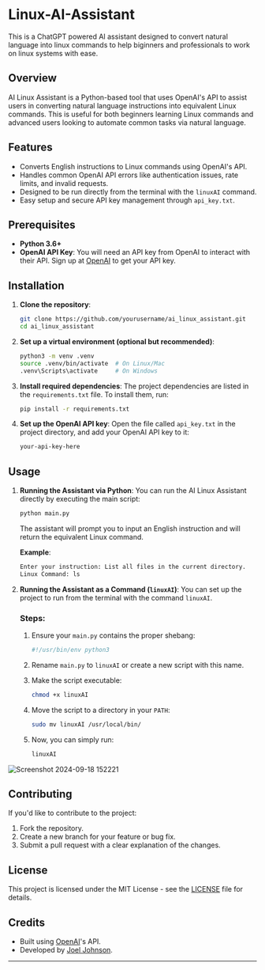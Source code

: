 # Linux-AI-Assistant
This is a ChatGPT powered AI assistant designed to convert natural language into linux commands to help biginners and professionals to work on linux systems with ease.

## Overview

AI Linux Assistant is a Python-based tool that uses OpenAI's API to assist users in converting natural language instructions into equivalent Linux commands. This is useful for both beginners learning Linux commands and advanced users looking to automate common tasks via natural language.

## Features

- Converts English instructions to Linux commands using OpenAI's API.
- Handles common OpenAI API errors like authentication issues, rate limits, and invalid requests.
- Designed to be run directly from the terminal with the `linuxAI` command.
- Easy setup and secure API key management through `api_key.txt`.

## Prerequisites

- **Python 3.6+**
- **OpenAI API Key**: You will need an API key from OpenAI to interact with their API. Sign up at [OpenAI](https://platform.openai.com/account/api-keys) to get your API key.

## Installation

1. **Clone the repository**:
   ```bash
   git clone https://github.com/yourusername/ai_linux_assistant.git
   cd ai_linux_assistant
   ```

2. **Set up a virtual environment (optional but recommended)**:
   ```bash
   python3 -m venv .venv
   source .venv/bin/activate  # On Linux/Mac
   .venv\Scripts\activate     # On Windows
   ```

3. **Install required dependencies**:
   The project dependencies are listed in the `requirements.txt` file. To install them, run:
   ```bash
   pip install -r requirements.txt
   ```

4. **Set up the OpenAI API key**:
   Open the file called `api_key.txt` in the project directory, and add your OpenAI API key to it:
   ```txt
   your-api-key-here
   ```

## Usage

1. **Running the Assistant via Python**:
   You can run the AI Linux Assistant directly by executing the main script:
   ```bash
   python main.py
   ```

   The assistant will prompt you to input an English instruction and will return the equivalent Linux command.

   **Example**:
   ```bash
   Enter your instruction: List all files in the current directory.
   Linux Command: ls
   ```

2. **Running the Assistant as a Command (`linuxAI`)**:
   You can set up the project to run from the terminal with the command `linuxAI`.

   ### Steps:
   1. Ensure your `main.py` contains the proper shebang:
      ```python
      #!/usr/bin/env python3
      ```
   
   2. Rename `main.py` to `linuxAI` or create a new script with this name.
   
   3. Make the script executable:
      ```bash
      chmod +x linuxAI
      ```
   
   4. Move the script to a directory in your `PATH`:
      ```bash
      sudo mv linuxAI /usr/local/bin/
      ```

   5. Now, you can simply run:
      ```bash
      linuxAI
      ```
![Screenshot 2024-09-18 152221](https://github.com/user-attachments/assets/47d4aba6-0e5a-4b28-b3f6-33c78121c77c)

## Contributing

If you'd like to contribute to the project:

1. Fork the repository.
2. Create a new branch for your feature or bug fix.
3. Submit a pull request with a clear explanation of the changes.

## License

This project is licensed under the MIT License - see the [LICENSE](LICENSE) file for details.

## Credits

- Built using [OpenAI](https://openai.com)'s API.
- Developed by [Joel Johnson](https://github.com/JoelJJohnson).

---

